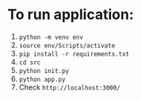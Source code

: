 # To run application:
1. `python -m venv env`
2. `source env/Scripts/activate`
3. `pip install -r requirements.txt`
4. `cd src`
5. `python init.py`
6. `python app.py`
7. Check `http://localhost:3000/`